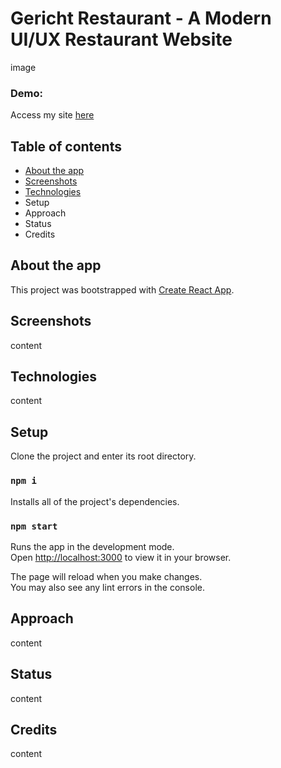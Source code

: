 # Gericht Restaurant - A Modern UI/UX Restaurant Website
image

### Demo:
Access my site [here]()

## Table of contents
- [About the app](#about-the-app)
- [Screenshots](#screenshots)
- [Technologies](#technologies)
- Setup
- Approach
- Status
- Credits

## About the app
This project was bootstrapped with [Create React App](https://github.com/facebook/create-react-app).

## Screenshots
content

## Technologies
content

## Setup
Clone the project and enter its root directory.

### `npm i`
Installs all of the project's dependencies.

### `npm start`
Runs the app in the development mode.\
Open [http://localhost:3000](http://localhost:3000) to view it in your browser.

The page will reload when you make changes.\
You may also see any lint errors in the console.

## Approach
content

## Status
content

## Credits
content

